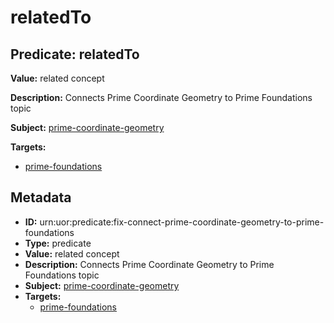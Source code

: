 # relatedTo

## Predicate: relatedTo

**Value:** related concept

**Description:** Connects Prime Coordinate Geometry to Prime Foundations topic

**Subject:** [prime-coordinate-geometry](../Concepts/prime-coordinate-geometry.md)

**Targets:**

- [prime-foundations](../Concepts/prime-foundations.md)

## Metadata

- **ID:** urn:uor:predicate:fix-connect-prime-coordinate-geometry-to-prime-foundations
- **Type:** predicate
- **Value:** related concept
- **Description:** Connects Prime Coordinate Geometry to Prime Foundations topic
- **Subject:** [prime-coordinate-geometry](../Concepts/prime-coordinate-geometry.md)
- **Targets:**
  - [prime-foundations](../Concepts/prime-foundations.md)
